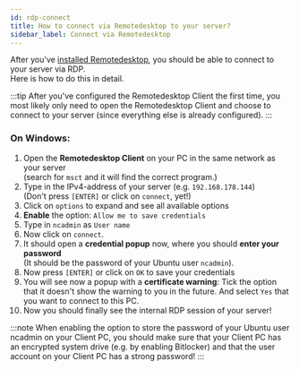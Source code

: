 ```yaml
---
id: rdp-connect
title: How to connect via Remotedesktop to your server?
sidebar_label: Connect via Remotedesktop
---
```


After you've [installed Remotedesktop](./remotedesktop), you should be able to connect to your server via RDP.<br/>
Here is how to do this in detail.

:::tip
After you've configured the Remotedesktop Client the first time, you most likely only need to open the Remotedesktop Client and choose to connect to your server (since everything else is already configured).
:::

### On Windows:
1. Open the **Remotedesktop Client** on your PC in the same network as your server <br/>
(search for `msct` and it will find the correct program.)
2. Type in the IPv4-address of your server (e.g. `192.168.178.144`) <br/>
(Don't press `[ENTER]` or click on `connect`, yet!)
4. Click on `options` to expand and see all available options
5. **Enable** the option:  `Allow me to save credentials`
6. Type in `ncadmin` as `User name` 
7. Now click on `connect`. 
8. It should open a **credential popup** now, where you should **enter your password**<br/>
(It should be the password of your Ubuntu user `ncadmin`).
9. Now press `[ENTER]` or click on `OK` to save your credentials
10. You will see now a popup with a **certificate warning**: Tick the option that it doesn't show the warning to you in the future. And select `Yes` that you want to connect to this PC.
11. Now you should finally see the internal RDP session of your server!

:::note
When enabling the option to store the password of your Ubuntu user ncadmin on your Client PC, you should make sure that your Client PC has an encrypted system drive (e.g. by enabling Bitlocker) and that the user account on your Client PC has a strong password!
:::